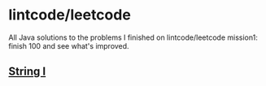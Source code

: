 # lintcode/leetcode
All Java solutions to the problems I finished on lintcode/leetcode
mission1: finish 100 and see what's improved.
## [String I](https://github.com/hans12x/lintcode/tree/master/Summer/String%20I%20)
